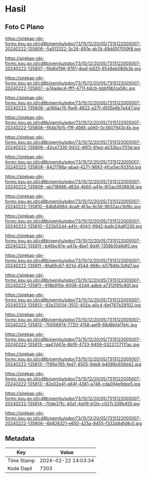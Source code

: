 # Hasil

## Foto C Plano

https://sirekap-obj-formc.kpu.go.id/cd8b/pemilu/pdpr/73/15/12/20/05/7315122005007-20240222-135806--5a513322-3c26-497e-ab7d-49d45f7059f8.jpg

https://sirekap-obj-formc.kpu.go.id/cd8b/pemilu/pdpr/73/15/12/20/05/7315122005007-20240222-135807--f9d6d196-9761-4eaf-b625-9548eb080b3b.jpg

https://sirekap-obj-formc.kpu.go.id/cd8b/pemilu/pdpr/73/15/12/20/05/7315122005007-20240222-135807--a74adec4-fff1-4711-b6cb-bbbf9b1ce59c.jpg

https://sirekap-obj-formc.kpu.go.id/cd8b/pemilu/pdpr/73/15/12/20/05/7315122005007-20240222-135808--a066ac15-fbe6-4622-a27f-d555e6b7e447.jpg

https://sirekap-obj-formc.kpu.go.id/cd8b/pemilu/pdpr/73/15/12/20/05/7315122005007-20240222-135808--f84b7b15-f1ff-4985-a060-0c3607943c4b.jpg

https://sirekap-obj-formc.kpu.go.id/cd8b/pemilu/pdpr/73/15/12/20/05/7315122005007-20240222-135809--42ce7330-9432-46f3-81ed-a033bcc11f3d.jpg

https://sirekap-obj-formc.kpu.go.id/cd8b/pemilu/pdpr/73/15/12/20/05/7315122005007-20240222-135809--8421786a-abad-4271-9693-4fce5ec9335d.jpg

https://sirekap-obj-formc.kpu.go.id/cd8b/pemilu/pdpr/73/15/12/20/05/7315122005007-20240222-135809--ab718686-d83d-4b60-a41e-6f2ac0938836.jpg

https://sirekap-obj-formc.kpu.go.id/cd8b/pemilu/pdpr/73/15/12/20/05/7315122005007-20240222-135810--84b8498d-4ca8-4f3a-9c56-9632acc1bf6c.jpg

https://sirekap-obj-formc.kpu.go.id/cd8b/pemilu/pdpr/73/15/12/20/05/7315122005007-20240222-135810--522b52d4-a41c-4043-99d2-ba9c24a8f230.jpg

https://sirekap-obj-formc.kpu.go.id/cd8b/pemilu/pdpr/73/15/12/20/05/7315122005007-20240222-135811--b46bc97e-a47a-4be1-8d4f-1359b10d4df0.jpg

https://sirekap-obj-formc.kpu.go.id/cd8b/pemilu/pdpr/73/15/12/20/05/7315122005007-20240222-135811--8fa69c67-821d-4544-968c-b57846c3dfd7.jpg

https://sirekap-obj-formc.kpu.go.id/cd8b/pemilu/pdpr/73/15/12/20/05/7315122005007-20240222-135811--918b910e-6008-42d4-adbd-a7312f95c80f.jpg

https://sirekap-obj-formc.kpu.go.id/cd8b/pemilu/pdpr/73/15/12/20/05/7315122005007-20240222-135812--82e25034-3512-402a-a0c4-6ef767b29102.jpg

https://sirekap-obj-formc.kpu.go.id/cd8b/pemilu/pdpr/73/15/12/20/05/7315122005007-20240222-135812--70056974-7720-4158-aef8-68d8bfaf7efc.jpg

https://sirekap-obj-formc.kpu.go.id/cd8b/pemilu/pdpr/73/15/12/20/05/7315122005007-20240222-135813--aa47d47e-8b19-4733-9459-0322727117ac.jpg

https://sirekap-obj-formc.kpu.go.id/cd8b/pemilu/pdpr/73/15/12/20/05/7315122005007-20240222-135813--7f95e765-fed7-4505-9de8-b4089c659d42.jpg

https://sirekap-obj-formc.kpu.go.id/cd8b/pemilu/pdpr/73/15/12/20/05/7315122005007-20240222-135813--82e02e41-e84f-4381-a748-cda094e9dee5.jpg

https://sirekap-obj-formc.kpu.go.id/cd8b/pemilu/pdpr/73/15/12/20/05/7315122005007-20240222-135814--70de37fc-40a1-4e09-b12e-c027c339b455.jpg

https://sirekap-obj-formc.kpu.go.id/cd8b/pemilu/pdpr/73/15/12/20/05/7315122005007-20240222-135806--6b826321-e650-425a-9455-f332d4dfd8c0.jpg


## Metadata

| Key        | Value               |
| ---------- | ------------------- |
| Time Stamp | 2024-02-22 14:03:34 |
| Kode Dapil | 7303                |



